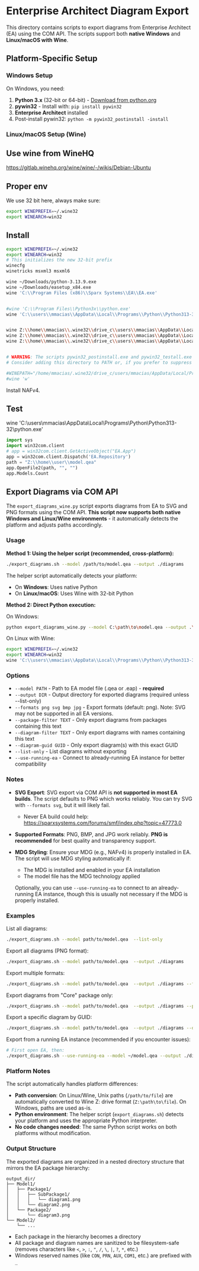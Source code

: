 # Enterprise Architect Diagram Export

This directory contains scripts to export diagrams from Enterprise Architect (EA) using the COM API. The scripts support both **native Windows** and **Linux/macOS with Wine**.

## Platform-Specific Setup

### Windows Setup

On Windows, you need:
1. **Python 3.x** (32-bit or 64-bit) - [Download from python.org](https://www.python.org/downloads/)
2. **pywin32** - Install with: `pip install pywin32`
3. **Enterprise Architect** installed
4. Post-install pywin32: `python -m pywin32_postinstall -install`

### Linux/macOS Setup (Wine)

## Use wine from WineHQ

https://gitlab.winehq.org/wine/wine/-/wikis/Debian-Ubuntu

## Proper env

We use 32 bit here, always make sure:

```sh
export WINEPREFIX=~/.wine32
export WINEARCH=win32
```

## Install

```sh
export WINEPREFIX=~/.wine32
export WINEARCH=win32
# This initializes the new 32-bit prefix
winecfg
winetricks msxml3 msxml6

wine ~/Downloads/python-3.13.9.exe
wine ~/Downloads/easetup_x84.exe
wine 'C:\\Program Files (x86)\\Sparx Systems\\EA\\EA.exe'


#wine 'C:\\Program Files\\Python3x\\python.exe'
wine 'C:\\users\\mmacias\\AppData\\Local\\Programs\\Python\\Python313-32\\python.exe'


wine Z:\\home\\mmacias\\.wine32\\drive_c\\users\\mmacias\\AppData\\Local\\Programs\\Python\\Python313-32\\python.exe -m ensurepip --upgrade
wine Z:\\home\\mmacias\\.wine32\\drive_c\\users\\mmacias\\AppData\\Local\\Programs\\Python\\Python313-32\\python.exe -m pip install pywin32
wine Z:\\home\\mmacias\\.wine32\\drive_c\\users\\mmacias\\AppData\\Local\\Programs\\Python\\Python313-32\\Scripts\\pywin32_postinstall.exe -install -silent


# WARNING: The scripts pywin32_postinstall.exe and pywin32_testall.exe are installed in 'Z:\home\mmacias\.wine32\drive_c\users\mmacias\AppData\Local\Programs\Python\Python313-32\Scripts' which is not on PATH.
# Consider adding this directory to PATH or, if you prefer to suppress this warning, use --no-warn-script-location.

#WINEPATH="/home/mmacias/.wine32/drive_c/users/mmacias/AppData/Local/Programs/Python/Python313-32/:Z:\home\mmacias\.wine32\drive_c\users\mmacias\AppData\Local\Programs\Python\Python313-32\Scripts"
#wine 'w'
```

Install NAFv4.

## Test

wine 'C:\\users\\mmacias\\AppData\\Local\\Programs\\Python\\Python313-32\\python.exe'

```python
import sys
import win32com.client
# app = win32com.client.GetActiveObject("EA.App")
app = win32com.client.Dispatch('EA.Repository')
path = "Z:\\home\\user\\model.qea"
app.OpenFile2(path, "", "")
app.Models.Count
```

## Export Diagrams via COM API

The `export_diagrams_wine.py` script exports diagrams from EA to SVG and PNG formats using the COM API. **This script now supports both native Windows and Linux/Wine environments** - it automatically detects the platform and adjusts paths accordingly.

### Usage

**Method 1: Using the helper script (recommended, cross-platform):**
```sh
./export_diagrams.sh --model /path/to/model.qea --output ./diagrams
```

The helper script automatically detects your platform:
- On **Windows**: Uses native Python
- On **Linux/macOS**: Uses Wine with 32-bit Python

**Method 2: Direct Python execution:**

On Windows:
```sh
python export_diagrams_wine.py --model C:\path\to\model.qea --output .\diagrams
```

On Linux with Wine:
```sh
export WINEPREFIX=~/.wine32
export WINEARCH=win32
wine 'C:\\users\\mmacias\\AppData\\Local\\Programs\\Python\\Python313-32\\python.exe' export_diagrams_wine.py --model /path/to/model.qea --output ./diagrams
```

### Options

- `--model PATH` - Path to EA model file (.qea or .eap) - **required**
- `--output DIR` - Output directory for exported diagrams (required unless --list-only)
- `--formats png svg bmp jpg` - Export formats (default: png). Note: SVG may not be supported in all EA versions.
- `--package-filter TEXT` - Only export diagrams from packages containing this text
- `--diagram-filter TEXT` - Only export diagrams with names containing this text
- `--diagram-guid GUID` - Only export diagram(s) with this exact GUID
- `--list-only` - List diagrams without exporting
- `--use-running-ea` - Connect to already-running EA instance for better compatibility

### Notes

- **SVG Export**: SVG export via COM API is **not supported in most EA builds**. The script defaults to PNG which works reliably. You can try SVG with `--formats svg`, but it will likely fail.
  - Never EA build could help: https://sparxsystems.com/forums/smf/index.php?topic=47773.0
- **Supported Formats**: PNG, BMP, and JPG work reliably. **PNG is recommended** for best quality and transparency support.
- **MDG Styling**: Ensure your MDG (e.g., NAFv4) is properly installed in EA. The script will use MDG styling automatically if:
  - The MDG is installed and enabled in your EA installation
  - The model file has the MDG technology applied

  Optionally, you can use `--use-running-ea` to connect to an already-running EA instance, though this is usually not necessary if the MDG is properly installed.

### Examples

List all diagrams:
```sh
./export_diagrams.sh --model path/to/model.qea  --list-only
```

Export all diagrams (PNG format):
```sh
./export_diagrams.sh --model path/to/model.qea  --output ./diagrams
```

Export multiple formats:
```sh
./export_diagrams.sh --model path/to/model.qea  --output ./diagrams --formats png jpg
```

Export diagrams from "Core" package only:
```sh
./export_diagrams.sh --model path/to/model.qea  --output ./diagrams --package-filter "Core"
```

Export a specific diagram by GUID:
```sh
./export_diagrams.sh --model path/to/model.qea  --output ./diagrams --diagram-guid "{GUID-HERE}"
```

Export from a running EA instance (recommended if you encounter issues):
```sh
# First open EA, then:
./export_diagrams.sh --use-running-ea --model ~/model.qea --output ./diagrams
```

### Platform Notes

The script automatically handles platform differences:
- **Path conversion**: On Linux/Wine, Unix paths (`/path/to/file`) are automatically converted to Wine Z: drive format (`Z:\path\to\file`). On Windows, paths are used as-is.
- **Python environment**: The helper script (`export_diagrams.sh`) detects your platform and uses the appropriate Python interpreter.
- **No code changes needed**: The same Python script works on both platforms without modification.

### Output Structure

The exported diagrams are organized in a nested directory structure that mirrors the EA package hierarchy:

```
output_dir/
├── Model1/
│   ├── Package1/
│   │   ├── SubPackage1/
│   │   │   └── diagram1.png
│   │   └── diagram2.png
│   └── Package2/
│       └── diagram3.png
└── Model2/
    └── ...
```

- Each package in the hierarchy becomes a directory
- All package and diagram names are sanitized to be filesystem-safe (removes characters like `<`, `>`, `:`, `"`, `/`, `\`, `|`, `?`, `*`, etc.)
- Windows reserved names (like `CON`, `PRN`, `AUX`, `COM1`, etc.) are prefixed with `_`
